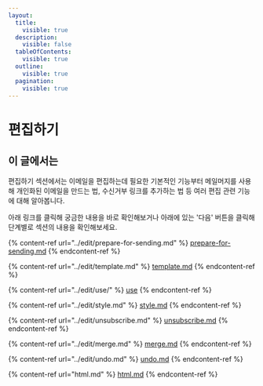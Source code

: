 ```yaml
---
layout:
  title:
    visible: true
  description:
    visible: false
  tableOfContents:
    visible: true
  outline:
    visible: true
  pagination:
    visible: true
---
```


# 편집하기

## 이 글에서는

편집하기 섹션에서는 이메일을 편집하는데 필요한 기본적인 기능부터 메일머지를 사용해 개인화된 이메일을 만드는 법, 수신거부 링크를 추가하는 법 등 여러 편집 관련 기능에 대해 알아봅니다.

아래 링크를 클릭해 궁금한 내용을 바로 확인해보거나 아래에 있는 '다음' 버튼을 클릭해 단계별로 섹션의 내용을 확인해보세요.

{% content-ref url="../edit/prepare-for-sending.md" %}
[prepare-for-sending.md](../edit/prepare-for-sending.md)
{% endcontent-ref %}

{% content-ref url="../edit/template.md" %}
[template.md](../edit/template.md)
{% endcontent-ref %}

{% content-ref url="../edit/use/" %}
[use](../edit/use/)
{% endcontent-ref %}

{% content-ref url="../edit/style.md" %}
[style.md](../edit/style.md)
{% endcontent-ref %}

{% content-ref url="../edit/unsubscribe.md" %}
[unsubscribe.md](../edit/unsubscribe.md)
{% endcontent-ref %}

{% content-ref url="../edit/merge.md" %}
[merge.md](../edit/merge.md)
{% endcontent-ref %}

{% content-ref url="../edit/undo.md" %}
[undo.md](../edit/undo.md)
{% endcontent-ref %}

{% content-ref url="html.md" %}
[html.md](html.md)
{% endcontent-ref %}

